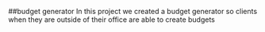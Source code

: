 ##budget generator
In this project we created a budget generator so clients when they are outside of their office are able to create budgets

